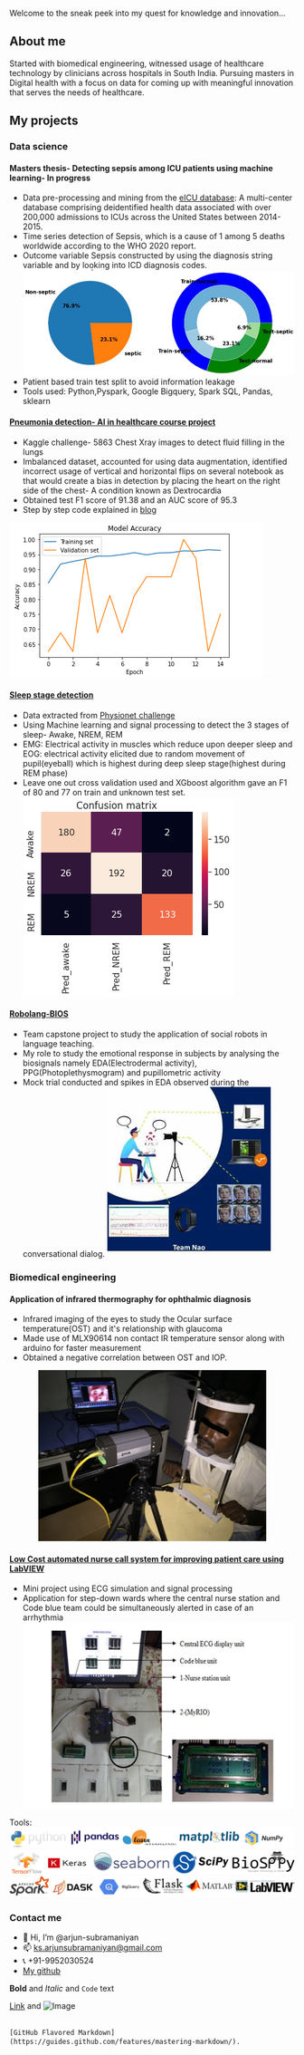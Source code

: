 Welcome to the sneak peek into my quest for knowledge and innovation...

## About me
Started with biomedical engineering, witnessed usage of healthcare technology by clinicians across hospitals in South India. Pursuing masters in Digital health with a focus on data for coming up with meaningful innovation that serves the needs of healthcare.

## My projects
### **Data science**

#### Masters thesis- Detecting sepsis among ICU patients using machine learning- In progress
- Data pre-processing and mining from the [eICU database](https://eicu-crd.mit.edu/): A multi-center database comprising deidentified health data associated with over 200,000 admissions to ICUs across the United States between 2014-2015.
- Time series detection of Sepsis, which is a cause of 1 among 5 deaths worldwide according to the WHO 2020 report.
- Outcome variable Sepsis constructed by using the diagnosis string variable and by looking into ICD diagnosis codes.
![](/images/sep2.JPG)
- Patient based train test split to avoid information leakage
- Tools used: Python,Pyspark, Google Bigquery, Spark SQL, Pandas, sklearn

#### [Pneumonia detection- AI in healthcare course project](https://github.com/arjun-subramaniyan/healthcare-ml/blob/main/Pneumonia_detection.ipynb)
- Kaggle challenge- 5863 Chest Xray images to detect fluid filling in the lungs
- Imbalanced dataset, accounted for using data augmentation, identified incorrect usage of vertical and horizontal flips on several notebook as that would create a bias in detection by placing the heart on the right side of the chest- A condition known as Dextrocardia
- Obtained test F1 score of 91.38 and an AUC score of 95.3
- Step by step code explained in [blog](https://ks-arjunsubramaniyan.medium.com/pneumonia-classification-in-x-rays-using-deep-learning-247d27ed1b6f)

![](/images/pne7.png) 

#### [Sleep stage detection](https://github.com/arjun-subramaniyan/healthcare-ml/blob/main/EMGEOG_sleepstagetracker.ipynb)
- Data extracted from [Physionet challenge](https://physionet.org/content/challenge-2018/1.0.0/)
- Using Machine learning and signal processing to detect the 3 stages of sleep- Awake, NREM, REM 
- EMG: Electrical activity in muscles which reduce upon deeper sleep and EOG: electrical activity elicited due to random movement of pupil(eyeball) which is highest during deep sleep stage(highest during REM phase)
- Leave one out cross validation used and XGboost algorithm gave an F1 of 80 and 77 on train and unknown test set.
 ![](/images/sleep.png)
 
#### [Robolang-BIOS](https://capstone.utu.fi/en-robolang-bios)
 - Team capstone project to study the application of social robots in language teaching.
 - My role to study the emotional response in subjects by analysing the biosignals namely EDA(Electrodermal activity), PPG(Photoplethysmogram) and pupillometric activity
 - Mock trial conducted and spikes in EDA observed during the conversational dialog.
 ![](/images/robolang.jpg)
 
### **Biomedical engineering**

#### Application of infrared thermography for ophthalmic diagnosis
 - Infrared imaging of the eyes to study the Ocular surface temperature(OST) and it's relationship with glaucoma
 - Made use of MLX90614 non contact IR temperature sensor along with arduino for faster measurement
 - Obtained a negative correlation between OST and IOP.
<p align="center">
  <img src="https://github.com/arjun-subramaniyan/arjun-subramaniyan.github.io/blob/gh-pages/images/15.jpg"/>
</p>
 


#### [Low Cost automated nurse call system for improving patient care using LabVIEW](https://www.worldscientific.com/doi/10.4015/S1016237218500308)
- Mini project using ECG simulation and signal processing
- Application for step-down wards where the central nurse station and Code blue team could be simultaneously alerted in case of an arrhythmia 
 ![](/images/nc.png)
 

Tools:
 ![](/images/l1.png) 
 ![](/images/l2.png) 
 ![](/images/l3.png) 

### Contact me

- 👋 Hi, I’m @arjun-subramaniyan
- 📫 ks.arjunsubramaniyan@gmail.com
- 📞 +91-9952030524
- [My github](https://github.com/arjun-subramaniyan)

**Bold** and _Italic_ and `Code` text

[Link](url) and ![Image](src)
```

[GitHub Flavored Markdown](https://guides.github.com/features/mastering-markdown/).


